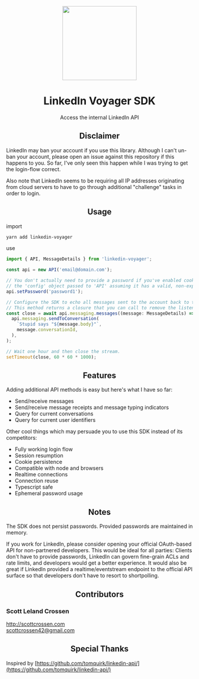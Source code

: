 <div align="center">
  <a href="https://github.com/webpack/webpack">
    <img width="200" height="200"
      src="https://webpack.js.org/assets/icon-square-big.svg">
  </a>
  <h1>LinkedIn Voyager SDK</h1>
  <p>Access the internal LinkedIn API</p>
</div>

<h2 align="center">Disclaimer</h2>

LinkedIn may ban your account if you use this library. Although I can't un-ban your account,
please open an issue against this repository if this happens to you. So far, I've only seen
this happen while I was trying to get the login-flow correct.

Also note that LinkedIn seems to be requiring all IP addresses originating from cloud servers
to have to go through additional "challenge" tasks in order to login.

<h2 align="center">Usage</h2>

import

```bash
yarn add linkedin-voyager
```

use

```ts
import { API, MessageDetails } from 'linkedin-voyager';

const api = new API('email@domain.com');

// You don't actually need to provide a password if you've enabled cookie persistence in
// the 'config' object passed to 'API' assuming it has a valid, non-expired sesssion.
api.setPassword('password1');

// Configure the SDK to echo all messages sent to the account back to the sender.
// This method returns a closure that you can call to remove the listener.
const close = await api.messaging.messages((message: MessageDetails) =>
  api.messaging.sendToConversation(
    `Stupid says "${message.body}"`,
    message.conversationId,
  ),
);

// Wait one hour and then close the stream.
setTimeout(close, 60 * 60 * 1000);
```

<h2 align="center">Features</h2>

Adding additional API methods is easy but here's what I have so far:

- Send/receive messages
- Send/receive message receipts and message typing indicators
- Query for current conversations
- Query for current user identifiers

Other cool things which may persuade you to use this SDK instead of its competitors:

- Fully working login flow
- Session resumption
- Cookie persistence
- Compatible with node and browsers
- Realtime connections
- Connection reuse
- Typescript safe
- Ephemeral password usage

<h2 align="center">Notes</h2>

The SDK does not persist passwords. Provided passwords are maintained in memory.

If you work for LinkedIn, please consider opening your official OAuth-based API for non-partnered
developers. This would be ideal for all parties: Clients don't have to provide passwords, LinkedIn
can govern fine-grain ACLs and rate limits, and developers would get a better experience. It would
also be great if LinkedIn provided a realtime/eventstream endpoint to the official API surface so
that developers don't have to resort to shortpolling.

<h2 align="center">Contributors</h2>

### Scott Leland Crossen

<http://scottcrossen.com>  
<scottcrossen42@gmail.com>

<h2 align="center">Special Thanks</h2>

Inspired by [https://github.com/tomquirk/linkedin-api/](https://github.com/tomquirk/linkedin-api/)
